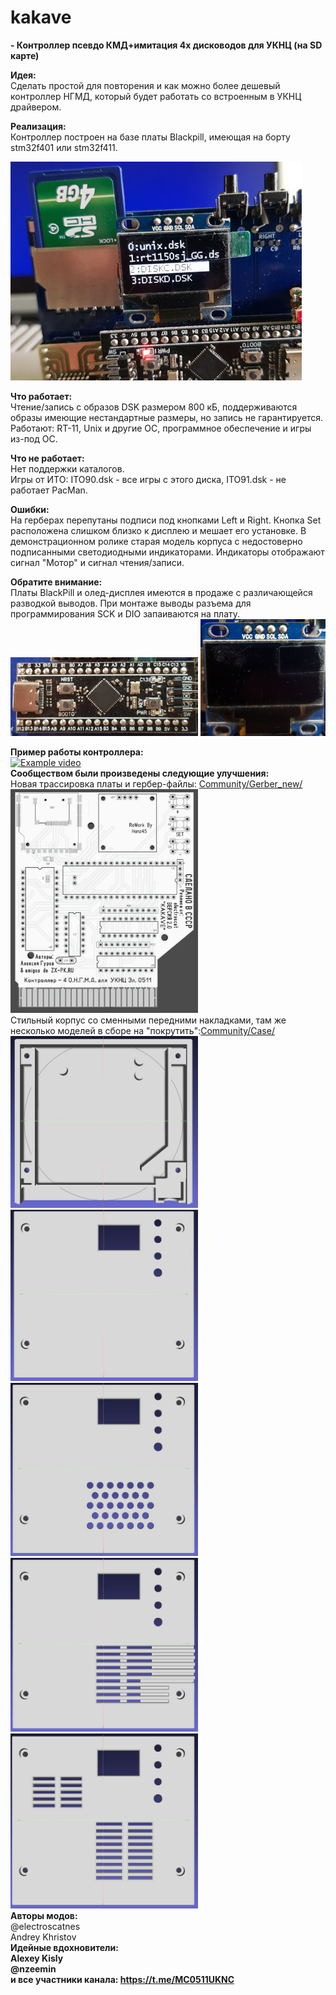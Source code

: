 # kakave
<B>- Контроллер псевдо КМД+имитация 4х дисководов для УКНЦ (на SD карте)</B></Br>

<B>Идея:</B></Br>
Сделать простой для повторения и как можно более дешевый контроллер НГМД, который будет работать со встроенным в УКНЦ драйвером.

<B>Реализация:</B></Br>
Контроллер построен на базе платы Blackpill, имеющая на борту stm32f401 или stm32f411.

![alt text](photo/example1.jpeg "Kakave")

<B>Что работает:</B></Br>
Чтение/запись с образов DSK размером 800 кБ, поддерживаются образы имеющие нестандартные размеры, но запись не гарантируется.
Работают: RT-11, Unix и другие ОС, программное обеспечение и игры из-под ОС.

<B>Что не работает:</B></Br>
Нет поддержки каталогов.</Br>
Игры от ИТО: ITO90.dsk - все игры с этого диска, ITO91.dsk - не работает PacMan.

<B>Ошибки:</B></Br>
На герберах перепутаны подписи под кнопками Left и Right. Кнопка Set расположена слишком близко к дисплею и мешает его установке.
В демонстрационном ролике старая модель корпуса с недостоверно подписанными светодиодными индикаторами. Индикаторы отображают сигнал "Мотор" и сигнал чтения/записи.

<B>Обратите внимание:</B></Br>
Платы BlackPill и олед-дисплея имеются в продаже с различающейся разводкой выводов.
При монтаже выводы разъема для программирования SCK и DIO запаиваются на плату.</Br>
<img src="photo/blackpill.jpg" alt="blackpill" width="300"/>
<img src="photo/oled.jpeg" alt="blackpill" width="200"/>

<B>Пример работы контроллера:</B></Br>
[![Example video](https://img.youtube.com/vi/BQEt_0jdZwQ/0.jpg)](https://youtu.be/BQEt_0jdZwQ "Example video")
</Br>
<B>Сообществом были произведены следующие улучшения:</B></Br>
Новая трассировка платы и гербер-файлы: <a href="Community/Gerber_new/">Community/Gerber_new/</a></Br>
<img src="Community/photo/photo_5327789880400529236_y.jpg" alt="внешний вид платы" width="300"/></Br>
Стильный корпус со сменными передними накладками, там же несколько моделей в сборе на "покрутить":<a href="Community/Case/">Community/Case/</a></Br>
<img src="Community/photo/photo_5327789880400529243_x.jpg" alt="1" width="300"/></Br>
<img src="Community/photo/photo_5327789880400529244_x.jpg" alt="1" width="300"/></Br>
<img src="Community/photo/photo_5327789880400529245_x.jpg" alt="1" width="300"/></Br>
<img src="Community/photo/photo_5327789880400529246_x.jpg" alt="1" width="300"/></Br>
<img src="Community/photo/photo_5327789880400529247_x.jpg" alt="1" width="300"/></Br>
<B>Авторы модов:</B></Br>
@electroscatnes</Br>
Andrey Khristov</Br>
<B>Идейные вдохновители:<B></Br>
Alexey Kisly</Br>
@nzeemin</Br>
и все участники канала: <a href="https://t.me/MC0511UKNC">https://t.me/MC0511UKNC</a>


